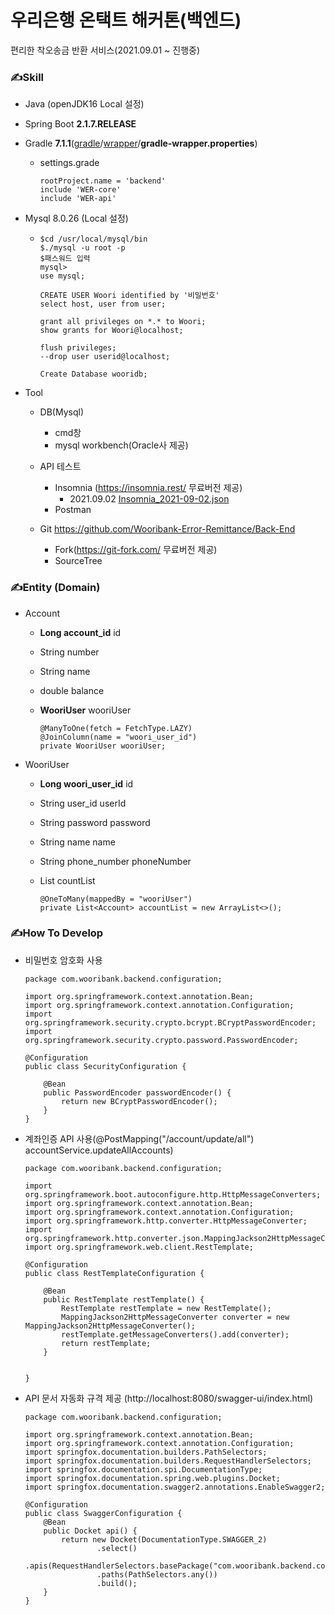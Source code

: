 # 우리은행 온택트 해커톤(백엔드)

편리한 착오송금 반환 서비스(2021.09.01 ~ 진행중)

### ✍Skill

- Java (openJDK16 Local 설정)

- Spring Boot **2.1.7.RELEASE**

- Gradle **7.1.1**([gradle](https://github.com/brightest-ko/springboot-webservice/tree/master/gradle)/[wrapper](https://github.com/brightest-ko/springboot-webservice/tree/master/gradle/wrapper)/**gradle-wrapper.properties**)

  - settings.grade

    ```
    rootProject.name = 'backend'
    include 'WER-core'
    include 'WER-api'
    ```

- Mysql 8.0.26 (Local 설정)

  - ```
    $cd /usr/local/mysql/bin
    $./mysql -u root -p
    $패스워드 입력
    mysql>
    use mysql;
    
    CREATE USER Woori identified by '비밀번호'
    select host, user from user;
    
    grant all privileges on *.* to Woori;
    show grants for Woori@localhost;
    
    flush privileges;
    --drop user userid@localhost;
    
    Create Database wooridb;
    ```

- Tool

  - DB(Mysql)

    - cmd창
    - mysql workbench(Oracle사 제공)

  - API 테스트

    - Insomnia (https://insomnia.rest/ 무료버전 제공)
      - 2021.09.02  [Insomnia_2021-09-02.json](../Desktop/Insomnia_2021-09-02.json) 
    - Postman

  - Git https://github.com/Wooribank-Error-Remittance/Back-End

    - Fork(https://git-fork.com/ 무료버전 제공)
    - SourceTree

    

### ✍Entity (Domain)

- Account
  
  - **Long account_id** id
    
  - String number
    
  - String name
    
  - double balance
    
  - **WooriUser** wooriUser
    
    ```
    @ManyToOne(fetch = FetchType.LAZY)
    @JoinColumn(name = "woori_user_id")
    private WooriUser wooriUser;
    ```
  
- WooriUser
  - **Long woori_user_id** id

  - String user_id userId

  - String password password

  - String name name

  - String phone_number phoneNumber

  - List<Account> countList

    ```
    @OneToMany(mappedBy = "wooriUser")
    private List<Account> accountList = new ArrayList<>();
    ```

  

### ✍How To Develop

- 비밀번호 암호화 사용

  ```
  package com.wooribank.backend.configuration;
  
  import org.springframework.context.annotation.Bean;
  import org.springframework.context.annotation.Configuration;
  import org.springframework.security.crypto.bcrypt.BCryptPasswordEncoder;
  import org.springframework.security.crypto.password.PasswordEncoder;
  
  @Configuration
  public class SecurityConfiguration {
  
      @Bean
      public PasswordEncoder passwordEncoder() {
          return new BCryptPasswordEncoder();
      }
  }
  ```

- 계좌인증 API 사용(@PostMapping("/account/update/all") accountService.updateAllAccounts)

  ```
  package com.wooribank.backend.configuration;
  
  import org.springframework.boot.autoconfigure.http.HttpMessageConverters;
  import org.springframework.context.annotation.Bean;
  import org.springframework.context.annotation.Configuration;
  import org.springframework.http.converter.HttpMessageConverter;
  import org.springframework.http.converter.json.MappingJackson2HttpMessageConverter;
  import org.springframework.web.client.RestTemplate;
  
  @Configuration
  public class RestTemplateConfiguration {
  
      @Bean
      public RestTemplate restTemplate() {
          RestTemplate restTemplate = new RestTemplate();
          MappingJackson2HttpMessageConverter converter = new MappingJackson2HttpMessageConverter();
          restTemplate.getMessageConverters().add(converter);
          return restTemplate;
      }
  
  
  }
  ```

- API 문서 자동화 규격 제공 (http://localhost:8080/swagger-ui/index.html)

  ```
  package com.wooribank.backend.configuration;
  
  import org.springframework.context.annotation.Bean;
  import org.springframework.context.annotation.Configuration;
  import springfox.documentation.builders.PathSelectors;
  import springfox.documentation.builders.RequestHandlerSelectors;
  import springfox.documentation.spi.DocumentationType;
  import springfox.documentation.spring.web.plugins.Docket;
  import springfox.documentation.swagger2.annotations.EnableSwagger2;
  
  @Configuration
  public class SwaggerConfiguration {
      @Bean
      public Docket api() {
          return new Docket(DocumentationType.SWAGGER_2)
                  .select()
                  .apis(RequestHandlerSelectors.basePackage("com.wooribank.backend.controller"))
                  .paths(PathSelectors.any())
                  .build();
      }
  }
  ```
